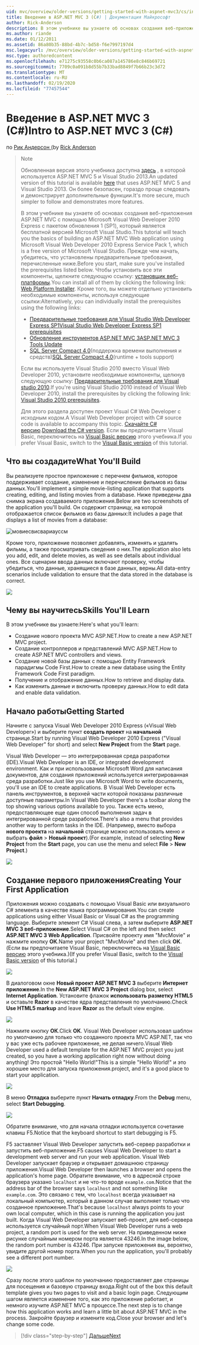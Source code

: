 ```yaml
---
uid: mvc/overview/older-versions/getting-started-with-aspnet-mvc3/cs/intro-to-aspnet-mvc-3
title: Введение в ASP.NET MVC 3 (C#) | Документация Майкрософт
author: Rick-Anderson
description: В этом учебнике вы узнаете об основах создания веб-приложения ASP.NET MVC с помощью Microsoft Visual Web Developer 2010 Express с пакетом обновления 1 (SP1)...
ms.author: riande
ms.date: 01/12/2011
ms.assetid: 86a80b35-88bd-4b7c-bd58-f6e7997197d4
msc.legacyurl: /mvc/overview/older-versions/getting-started-with-aspnet-mvc3/cs/intro-to-aspnet-mvc-3
msc.type: authoredcontent
ms.openlocfilehash: e71275c93558c0b6ca087a145786e8c846b69721
ms.sourcegitcommit: 7709c0a091b8d55b7b33bad8849f7b66b23c3d72
ms.translationtype: MT
ms.contentlocale: ru-RU
ms.lasthandoff: 02/19/2020
ms.locfileid: "77457544"
---
```

# <a name="intro-to-aspnet-mvc-3-c"></a><span data-ttu-id="40227-103">Введение в ASP.NET MVC 3 (C#)</span><span class="sxs-lookup"><span data-stu-id="40227-103">Intro to ASP.NET MVC 3 (C#)</span></span>

<span data-ttu-id="40227-104">по [Рик Андерсон (](https://twitter.com/RickAndMSFT)</span><span class="sxs-lookup"><span data-stu-id="40227-104">by [Rick Anderson](https://twitter.com/RickAndMSFT)</span></span>

> > [!NOTE]
> > <span data-ttu-id="40227-105">Обновленная версия этого учебника доступна [здесь](../../../getting-started/introduction/getting-started.md) , в которой используется ASP.NET MVC 5 и Visual Studio 2013.</span><span class="sxs-lookup"><span data-stu-id="40227-105">An updated version of this tutorial is available [here](../../../getting-started/introduction/getting-started.md) that uses ASP.NET MVC 5 and Visual Studio 2013.</span></span> <span data-ttu-id="40227-106">Он более безопасен, гораздо проще следовать и демонстрирует дополнительные функции.</span><span class="sxs-lookup"><span data-stu-id="40227-106">It's more secure, much simpler to follow and demonstrates more features.</span></span>
> 
> 
> <span data-ttu-id="40227-107">В этом учебнике вы узнаете об основах создания веб-приложения ASP.NET MVC с помощью Microsoft Visual Web Developer 2010 Express с пакетом обновления 1 (SP1), который является бесплатной версией Microsoft Visual Studio.</span><span class="sxs-lookup"><span data-stu-id="40227-107">This tutorial will teach you the basics of building an ASP.NET MVC Web application using Microsoft Visual Web Developer 2010 Express Service Pack 1, which is a free version of Microsoft Visual Studio.</span></span> <span data-ttu-id="40227-108">Прежде чем начать, убедитесь, что установлены предварительные требования, перечисленные ниже.</span><span class="sxs-lookup"><span data-stu-id="40227-108">Before you start, make sure you've installed the prerequisites listed below.</span></span> <span data-ttu-id="40227-109">Чтобы установить все эти компоненты, щелкните следующую ссылку: [установщик веб-платформы](https://www.microsoft.com/web/gallery/install.aspx?appid=VWD2010SP1Pack).</span><span class="sxs-lookup"><span data-stu-id="40227-109">You can install all of them by clicking the following link: [Web Platform Installer](https://www.microsoft.com/web/gallery/install.aspx?appid=VWD2010SP1Pack).</span></span> <span data-ttu-id="40227-110">Кроме того, вы можете отдельно установить необходимые компоненты, используя следующие ссылки:</span><span class="sxs-lookup"><span data-stu-id="40227-110">Alternatively, you can individually install the prerequisites using the following links:</span></span>
> 
> - [<span data-ttu-id="40227-111">Предварительные требования для Visual Studio Web Developer Express SP1</span><span class="sxs-lookup"><span data-stu-id="40227-111">Visual Studio Web Developer Express SP1 prerequisites</span></span>](https://www.microsoft.com/web/gallery/install.aspx?appid=VWD2010SP1Pack)
> - [<span data-ttu-id="40227-112">Обновление инструментов ASP.NET MVC 3</span><span class="sxs-lookup"><span data-stu-id="40227-112">ASP.NET MVC 3 Tools Update</span></span>](https://www.microsoft.com/web/gallery/install.aspx?appsxml=&amp;appid=MVC3)
> - <span data-ttu-id="40227-113">[SQL Server Compact 4,0](https://www.microsoft.com/web/gallery/install.aspx?appid=SQLCE;SQLCEVSTools_4_0)(поддержка времени выполнения и средств)</span><span class="sxs-lookup"><span data-stu-id="40227-113">[SQL Server Compact 4.0](https://www.microsoft.com/web/gallery/install.aspx?appid=SQLCE;SQLCEVSTools_4_0)(runtime + tools support)</span></span>
> 
> <span data-ttu-id="40227-114">Если вы используете Visual Studio 2010 вместо Visual Web Developer 2010, установите необходимые компоненты, щелкнув следующую ссылку: [Предварительные требования для Visual studio 2010](https://www.microsoft.com/web/gallery/install.aspx?appsxml=&amp;appid=VS2010SP1Pack).</span><span class="sxs-lookup"><span data-stu-id="40227-114">If you're using Visual Studio 2010 instead of Visual Web Developer 2010, install the prerequisites by clicking the following link: [Visual Studio 2010 prerequisites](https://www.microsoft.com/web/gallery/install.aspx?appsxml=&amp;appid=VS2010SP1Pack).</span></span>
> 
> <span data-ttu-id="40227-115">Для этого раздела доступен проект Visual C# Web Developer с исходным кодом.</span><span class="sxs-lookup"><span data-stu-id="40227-115">A Visual Web Developer project with C# source code is available to accompany this topic.</span></span> <span data-ttu-id="40227-116">[Скачайте C# версию](https://code.msdn.microsoft.com/Introduction-to-MVC-3-10d1b098).</span><span class="sxs-lookup"><span data-stu-id="40227-116">[Download the C# version](https://code.msdn.microsoft.com/Introduction-to-MVC-3-10d1b098).</span></span> <span data-ttu-id="40227-117">Если вы предпочитаете Visual Basic, переключитесь на [Visual Basic версию](../vb/intro-to-aspnet-mvc-3.md) этого учебника.</span><span class="sxs-lookup"><span data-stu-id="40227-117">If you prefer Visual Basic, switch to the [Visual Basic version](../vb/intro-to-aspnet-mvc-3.md) of this tutorial.</span></span>

## <a name="what-youll-build"></a><span data-ttu-id="40227-118">Что вы создадите</span><span class="sxs-lookup"><span data-stu-id="40227-118">What You'll Build</span></span>

<span data-ttu-id="40227-119">Вы реализуете простое приложение с перечнем фильмов, которое поддерживает создание, изменение и перечисление фильмов из базы данных.</span><span class="sxs-lookup"><span data-stu-id="40227-119">You'll implement a simple movie-listing application that supports creating, editing, and listing movies from a database.</span></span> <span data-ttu-id="40227-120">Ниже приведены два снимка экрана создаваемого приложения.</span><span class="sxs-lookup"><span data-stu-id="40227-120">Below are two screenshots of the application you'll build.</span></span> <span data-ttu-id="40227-121">Он содержит страницу, на которой отображается список фильмов из базы данных:</span><span class="sxs-lookup"><span data-stu-id="40227-121">It includes a page that displays a list of movies from a database:</span></span>

![мовиесвисвариауссм](intro-to-aspnet-mvc-3/_static/image1.png)

<span data-ttu-id="40227-123">Кроме того, приложение позволяет добавлять, изменять и удалять фильмы, а также просматривать сведения о них.</span><span class="sxs-lookup"><span data-stu-id="40227-123">The application also lets you add, edit, and delete movies, as well as see details about individual ones.</span></span> <span data-ttu-id="40227-124">Все сценарии ввода данных включают проверку, чтобы убедиться, что данные, хранящиеся в базе данных, верны.</span><span class="sxs-lookup"><span data-stu-id="40227-124">All data-entry scenarios include validation to ensure that the data stored in the database is correct.</span></span>

![](intro-to-aspnet-mvc-3/_static/image2.png)

## <a name="skills-youll-learn"></a><span data-ttu-id="40227-125">Чему вы научитесь</span><span class="sxs-lookup"><span data-stu-id="40227-125">Skills You'll Learn</span></span>

<span data-ttu-id="40227-126">В этом учебнике вы узнаете:</span><span class="sxs-lookup"><span data-stu-id="40227-126">Here's what you'll learn:</span></span>

- <span data-ttu-id="40227-127">Создание нового проекта MVC ASP.NET.</span><span class="sxs-lookup"><span data-stu-id="40227-127">How to create a new ASP.NET MVC project.</span></span>
- <span data-ttu-id="40227-128">Создание контроллеров и представлений MVC ASP.NET.</span><span class="sxs-lookup"><span data-stu-id="40227-128">How to create ASP.NET MVC controllers and views.</span></span>
- <span data-ttu-id="40227-129">Создание новой базы данных с помощью Entity Framework парадигмы Code First.</span><span class="sxs-lookup"><span data-stu-id="40227-129">How to create a new database using the Entity Framework Code First paradigm.</span></span>
- <span data-ttu-id="40227-130">Получение и отображение данных.</span><span class="sxs-lookup"><span data-stu-id="40227-130">How to retrieve and display data.</span></span>
- <span data-ttu-id="40227-131">Как изменить данные и включить проверку данных.</span><span class="sxs-lookup"><span data-stu-id="40227-131">How to edit data and enable data validation.</span></span>

## <a name="getting-started"></a><span data-ttu-id="40227-132">Начало работы</span><span class="sxs-lookup"><span data-stu-id="40227-132">Getting Started</span></span>

<span data-ttu-id="40227-133">Начните с запуска Visual Web Developer 2010 Express («Visual Web Developer») и выберите пункт **создать проект** на **начальной** странице.</span><span class="sxs-lookup"><span data-stu-id="40227-133">Start by running Visual Web Developer 2010 Express ("Visual Web Developer" for short) and select **New Project** from the **Start** page.</span></span>

<span data-ttu-id="40227-134">Visual Web Developer — это интегрированная среда разработки (IDE).</span><span class="sxs-lookup"><span data-stu-id="40227-134">Visual Web Developer is an IDE, or integrated development environment.</span></span> <span data-ttu-id="40227-135">Как и при использовании Microsoft Word для написания документов, для создания приложений используется интегрированная среда разработки.</span><span class="sxs-lookup"><span data-stu-id="40227-135">Just like you use Microsoft Word to write documents, you'll use an IDE to create applications.</span></span> <span data-ttu-id="40227-136">В Visual Web Developer есть панель инструментов, в верхней части которой показаны различные доступные параметры.</span><span class="sxs-lookup"><span data-stu-id="40227-136">In Visual Web Developer there's a toolbar along the top showing various options available to you.</span></span> <span data-ttu-id="40227-137">Также есть меню, предоставляющее еще один способ выполнения задач в интегрированной среде разработки.</span><span class="sxs-lookup"><span data-stu-id="40227-137">There's also a menu that provides another way to perform tasks in the IDE.</span></span> <span data-ttu-id="40227-138">(Например, вместо выбора **нового проекта** на **начальной** странице можно использовать меню и выбрать **файл** &gt; **Новый проект**).</span><span class="sxs-lookup"><span data-stu-id="40227-138">(For example, instead of selecting **New Project** from the **Start** page, you can use the menu and select **File** &gt; **New Project**.)</span></span>

[![](intro-to-aspnet-mvc-3/_static/image4.png)](intro-to-aspnet-mvc-3/_static/image3.png)

## <a name="creating-your-first-application"></a><span data-ttu-id="40227-139">Создание первого приложения</span><span class="sxs-lookup"><span data-stu-id="40227-139">Creating Your First Application</span></span>

<span data-ttu-id="40227-140">Приложения можно создавать с помощью Visual Basic или визуального C# элемента в качестве языка программирования.</span><span class="sxs-lookup"><span data-stu-id="40227-140">You can create applications using either Visual Basic or Visual C# as the programming language.</span></span> <span data-ttu-id="40227-141">Выберите элемент C# Visual слева, а затем выберите **ASP.NET MVC 3 веб-приложение**.</span><span class="sxs-lookup"><span data-stu-id="40227-141">Select Visual C# on the left and then select **ASP.NET MVC 3 Web Application**.</span></span> <span data-ttu-id="40227-142">Присвойте проекту имя "MvcMovie" и нажмите кнопку **ОК**.</span><span class="sxs-lookup"><span data-stu-id="40227-142">Name your project "MvcMovie" and then click **OK**.</span></span> <span data-ttu-id="40227-143">(Если вы предпочитаете Visual Basic, переключитесь на [Visual Basic версию](../vb/intro-to-aspnet-mvc-3.md) этого учебника.)</span><span class="sxs-lookup"><span data-stu-id="40227-143">(If you prefer Visual Basic, switch to the [Visual Basic version](../vb/intro-to-aspnet-mvc-3.md) of this tutorial.)</span></span>

![](intro-to-aspnet-mvc-3/_static/image5.png)

<span data-ttu-id="40227-144">В диалоговом окне **Новый проект ASP.NET MVC 3** выберите **Интернет приложение**.</span><span class="sxs-lookup"><span data-stu-id="40227-144">In the **New ASP.NET MVC 3 Project** dialog box, select **Internet Application**.</span></span> <span data-ttu-id="40227-145">Установите флажок **использовать разметку HTML5** и оставьте **Razor** в качестве ядра представления по умолчанию.</span><span class="sxs-lookup"><span data-stu-id="40227-145">Check **Use HTML5 markup** and leave **Razor** as the default view engine.</span></span>

![](intro-to-aspnet-mvc-3/_static/image6.png)

<span data-ttu-id="40227-146">Нажмите кнопку **ОК**.</span><span class="sxs-lookup"><span data-stu-id="40227-146">Click **OK**.</span></span> <span data-ttu-id="40227-147">Visual Web Developer использовал шаблон по умолчанию для только что созданного проекта MVC ASP.NET, так что у вас уже есть рабочее приложение, не делая ничего.</span><span class="sxs-lookup"><span data-stu-id="40227-147">Visual Web Developer used a default template for the ASP.NET MVC project you just created, so you have a working application right now without doing anything!</span></span> <span data-ttu-id="40227-148">Это простой "Hello World!"</span><span class="sxs-lookup"><span data-stu-id="40227-148">This is a simple "Hello World!"</span></span> <span data-ttu-id="40227-149">и это хорошее место для запуска приложения.</span><span class="sxs-lookup"><span data-stu-id="40227-149">project, and it's a good place to start your application.</span></span>

[![](intro-to-aspnet-mvc-3/_static/image8.png)](intro-to-aspnet-mvc-3/_static/image7.png)

<span data-ttu-id="40227-150">В меню **Отладка** выберите пункт **Начать отладку**.</span><span class="sxs-lookup"><span data-stu-id="40227-150">From the **Debug** menu, select **Start Debugging**.</span></span>

![](intro-to-aspnet-mvc-3/_static/image9.png)

<span data-ttu-id="40227-151">Обратите внимание, что для начала отладки используется сочетание клавиш F5.</span><span class="sxs-lookup"><span data-stu-id="40227-151">Notice that the keyboard shortcut to start debugging is F5.</span></span>

<span data-ttu-id="40227-152">F5 заставляет Visual Web Developer запустить веб-сервер разработки и запустить веб-приложение.</span><span class="sxs-lookup"><span data-stu-id="40227-152">F5 causes Visual Web Developer to start a development web server and run your web application.</span></span> <span data-ttu-id="40227-153">Visual Web Developer запускает браузер и открывает домашнюю страницу приложения.</span><span class="sxs-lookup"><span data-stu-id="40227-153">Visual Web Developer then launches a browser and opens the application's home page.</span></span> <span data-ttu-id="40227-154">Обратите внимание, что в адресной строке браузера указано `localhost` и не что-то вроде `example.com`.</span><span class="sxs-lookup"><span data-stu-id="40227-154">Notice that the address bar of the browser says `localhost` and not something like `example.com`.</span></span> <span data-ttu-id="40227-155">Это связано с тем, что `localhost` всегда указывает на локальный компьютер, который в данном случае выполняет только что созданное приложение.</span><span class="sxs-lookup"><span data-stu-id="40227-155">That's because `localhost` always points to your own local computer, which in this case is running the application you just built.</span></span> <span data-ttu-id="40227-156">Когда Visual Web Developer запускает веб-проект, для веб-сервера используется случайный порт.</span><span class="sxs-lookup"><span data-stu-id="40227-156">When Visual Web Developer runs a web project, a random port is used for the web server.</span></span> <span data-ttu-id="40227-157">На приведенном ниже рисунке случайным номером порта является 43246.</span><span class="sxs-lookup"><span data-stu-id="40227-157">In the image below, the random port number is 43246.</span></span> <span data-ttu-id="40227-158">При запуске приложения вы, вероятно, увидите другой номер порта.</span><span class="sxs-lookup"><span data-stu-id="40227-158">When you run the application, you'll probably see a different port number.</span></span>

![](intro-to-aspnet-mvc-3/_static/image10.png)

<span data-ttu-id="40227-159">Сразу после этого шаблон по умолчанию предоставляет две страницы для посещения и базовую страницу входа.</span><span class="sxs-lookup"><span data-stu-id="40227-159">Right out of the box this default template gives you two pages to visit and a basic login page.</span></span> <span data-ttu-id="40227-160">Следующим шагом является изменение того, как это приложение работает, и немного изучите ASP.NET MVC в процессе.</span><span class="sxs-lookup"><span data-stu-id="40227-160">The next step is to change how this application works and learn a little bit about ASP.NET MVC in the process.</span></span> <span data-ttu-id="40227-161">Закройте браузер и измените код.</span><span class="sxs-lookup"><span data-stu-id="40227-161">Close your browser and let's change some code.</span></span>

> [!div class="step-by-step"]
> [<span data-ttu-id="40227-162">Дальше</span><span class="sxs-lookup"><span data-stu-id="40227-162">Next</span></span>](adding-a-controller.md)
